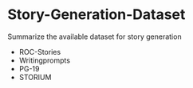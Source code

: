 # Story-Generation-Dataset
Summarize the available dataset for story generation

- ROC-Stories
- Writingprompts
- PG-19 
- STORIUM

